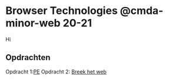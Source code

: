 # Browser Technologies @cmda-minor-web 20-21
Hi

## Opdrachten
Opdracht 1:[PE](https://allyssaa.github.io/browser-technologies-2122/opdrachten/)
Opdracht 2: [Breek het web](https://github.com/Hoa0/browser-technologies-2122/wiki/Breek-het-web)
